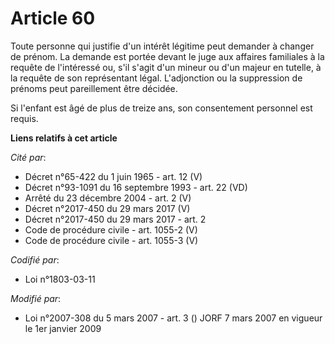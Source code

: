 # Article 60

Toute personne qui justifie d'un intérêt légitime peut demander à changer de prénom. La demande est portée devant le juge aux
affaires familiales à la requête de l'intéressé ou, s'il s'agit d'un mineur ou d'un majeur en tutelle, à la requête de son
représentant légal. L'adjonction ou la suppression de prénoms peut pareillement être décidée.

Si l'enfant est âgé de plus de treize ans, son consentement personnel est requis.

**Liens relatifs à cet article**

_Cité par_:

  - Décret n°65-422 du 1 juin 1965 - art. 12 (V)
  - Décret n°93-1091 du 16 septembre 1993 - art. 22 (VD)
  - Arrêté du 23 décembre 2004 - art. 2 (V)
  - Décret n°2017-450 du 29 mars 2017 (V)
  - Décret n°2017-450 du 29 mars 2017 - art. 2
  - Code de procédure civile - art. 1055-2 (V)
  - Code de procédure civile - art. 1055-3 (V)

_Codifié par_:

  - Loi n°1803-03-11

_Modifié par_:

  - Loi n°2007-308 du 5 mars 2007 - art. 3 () JORF 7 mars 2007 en vigueur le 1er janvier 2009
